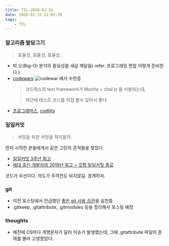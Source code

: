 ```yaml
---
title: TIL-2020-02-15
date: 2020-02-15 22:07:38
tags:
    - TIL
---
```


### 알고리즘 발담그기
> 효율성, 효율성, 효율성..
  - 빅 오(Big-O) 분석의 중요성을 새삼 깨달음( refer. 프로그래밍 면접 이렇게 준비한다.)
  - [codewars](https://www.codewars.com/dashboard) ![codewar](https://www.codewars.com/users/KrystalY/badges/micro) 에서 수련증
    > 코드워스의 test framework가 Mocha + chai.js 을 사용되는데,
    >
    >하단에 테스트 코드를 직접 볼수 있어서 좋다.
  - [프로그래머스](https://programmers.co.kr/learn/challenges?tab=all_challenges), [codility](https://app.codility.com/programmers/)
  
 
### 일일커밋
> 커밋을 위한 커밋을 하지말자.

먼저 시작한 분들에게서 같은 고민의 흔적들을 찾았다.
- [일일커밋 3주년 회고](https://jojoldu.tistory.com/464)
- [체대 출신 개발자의 2019년 회고 > 깃헙 일일커밋 종료](https://ryan-han.com/post/memoirs/memoirs2019/)

코드가 우선이다.
의도가 주객전도 되지않길. 경계하자.

     
### git
  - 이전 포스팅에서 언급했던 [좋은 git 사용 습관](https://cjh5414.github.io/git-habit/)을 실천중
  - .gitkeep, .gitattribute, .gitmodules 등을 정리해서 포스팅 예정
    
  
### thoughts
 - 얘전에 OS마다 개행문자가 달라 이슈가 발생했는데, 그때 .gitattribute 파일의 존재를 몰라 고생했었다.

